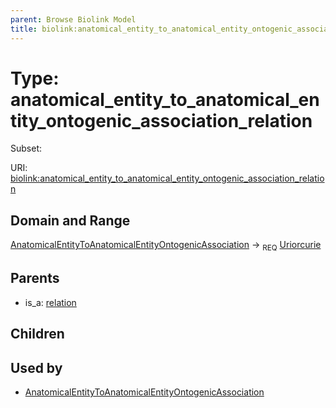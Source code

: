 ```yaml
---
parent: Browse Biolink Model
title: biolink:anatomical_entity_to_anatomical_entity_ontogenic_association_relation
---
```


# Type: anatomical_entity_to_anatomical_entity_ontogenic_association_relation

Subset:



URI: [biolink:anatomical_entity_to_anatomical_entity_ontogenic_association_relation](https://w3id.org/biolink/vocab/anatomical_entity_to_anatomical_entity_ontogenic_association_relation)

## Domain and Range

[AnatomicalEntityToAnatomicalEntityOntogenicAssociation](AnatomicalEntityToAnatomicalEntityOntogenicAssociation.md) ->  <sub>REQ</sub> [Uriorcurie](types/Uriorcurie.md)

## Parents

 *  is_a: [relation](relation.md)

## Children


## Used by

 * [AnatomicalEntityToAnatomicalEntityOntogenicAssociation](AnatomicalEntityToAnatomicalEntityOntogenicAssociation.md)
